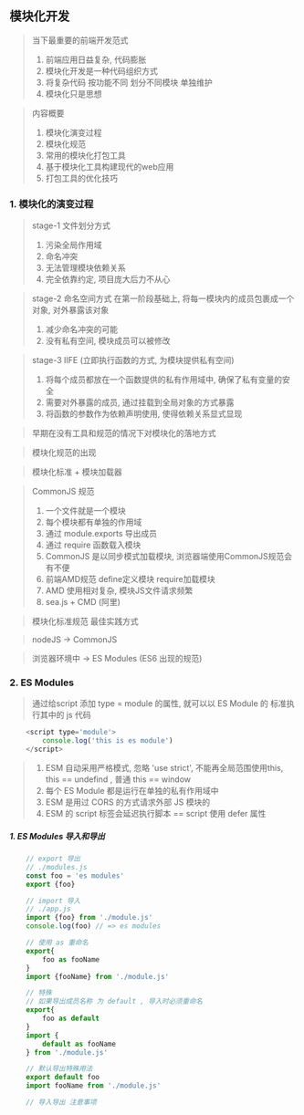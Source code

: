 ## 模块化开发

> 当下最重要的前端开发范式
> 1. 前端应用日益复杂, 代码膨胀
> 2. 模块化开发是一种代码组织方式
> 3. 将复杂代码 按功能不同 划分不同模块 单独维护
> 4. 模块化只是思想

> 内容概要
> 1. 模块化演变过程
> 2. 模块化规范
> 3. 常用的模块化打包工具
> 4. 基于模块化工具构建现代的web应用
> 5. 打包工具的优化技巧


### 1. 模块化的演变过程

> stage-1 文件划分方式
> 1. 污染全局作用域
> 2. 命名冲突
> 3. 无法管理模块依赖关系
> 4. 完全依靠约定, 项目庞大后力不从心

> stage-2 命名空间方式
> 在第一阶段基础上, 将每一模块内的成员包裹成一个对象, 对外暴露该对象
> 1. 减少命名冲突的可能
> 2. 没有私有空间, 模块成员可以被修改

> stage-3 IIFE (立即执行函数的方式, 为模块提供私有空间)
> 1. 将每个成员都放在一个函数提供的私有作用域中, 确保了私有变量的安全
> 2. 需要对外暴露的成员, 通过挂载到全局对象的方式暴露
> 3. 将函数的参数作为依赖声明使用, 使得依赖关系显式显现

> 早期在没有工具和规范的情况下对模块化的落地方式

> 模块化规范的出现

> 模块化标准 + 模块加载器

> CommonJS 规范
> 1. 一个文件就是一个模块
> 2. 每个模块都有单独的作用域
> 3. 通过 module.exports 导出成员
> 4. 通过 require 函数载入模块
> 5. CommonJS 是以同步模式加载模块, 浏览器端使用CommonJS规范会有不便
> 6. 前端AMD规范 define定义模块 require加载模块
> 7. AMD  使用相对复杂, 模块JS文件请求频繁
> 8. sea.js + CMD  (阿里)

> 模块化标准规范
> 最佳实践方式

> nodeJS -> CommonJS

> 浏览器环境中 -> ES Modules (ES6 出现的规范)

### 2. ES Modules

> 通过给script 添加 type = module 的属性, 就可以以 ES Module 的 标准执行其中的 js 代码

```js
    <script type='module'>
        console.log('this is es module') 
    </script>
```
> 1. ESM 自动采用严格模式, 忽略 'use strict', 不能再全局范围使用this, this == undefind , 普通 this == window
> 2. 每个 ES Module 都是运行在单独的私有作用域中
> 3. ESM 是用过 CORS 的方式请求外部 JS 模块的 
> 4. ESM 的 script 标签会延迟执行脚本 == script 使用 defer 属性

##### 1. ES Modules 导入和导出
```js
    // export 导出
    // ./modules.js
    const foo = 'es modules'
    export {foo}

    // import 导入
    // ./app.js
    import {foo} from './module.js'
    console.log(foo) // => es modules

    // 使用 as 重命名
    export{
        foo as fooName
    }
    import {fooName} from './module.js'

    // 特殊
    // 如果导出成员名称 为 default , 导入时必须重命名
    export{
        foo as default
    }
    import {
        default as fooName
    } from './module.js'

    // 默认导出特殊用法
    export default foo
    import fooName from './module.js'
```

```js
    // 导入导出 注意事项
    
```